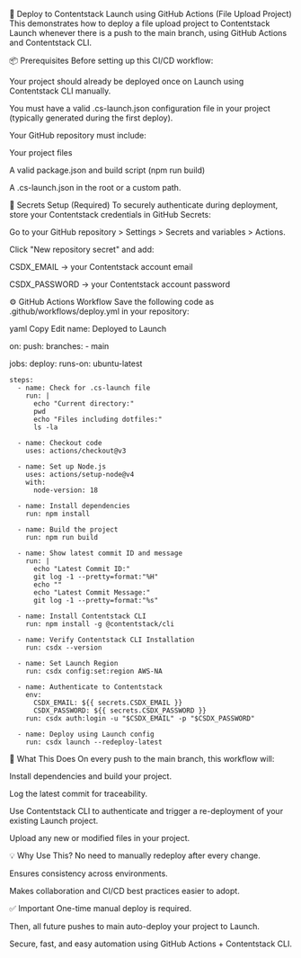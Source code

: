 🚀 Deploy to Contentstack Launch using GitHub Actions (File Upload Project)
This demonstrates how to deploy a file upload project to Contentstack Launch whenever there is a push to the main branch, using GitHub Actions and Contentstack CLI.



📦 Prerequisites
Before setting up this CI/CD workflow:

Your project should already be deployed once on Launch using Contentstack CLI manually.

You must have a valid .cs-launch.json configuration file in your project (typically generated during the first deploy).

Your GitHub repository must include:

Your project files

A valid package.json and build script (npm run build)

A .cs-launch.json in the root or a custom path.



🔐 Secrets Setup (Required)
To securely authenticate during deployment, store your Contentstack credentials in GitHub Secrets:

Go to your GitHub repository > Settings > Secrets and variables > Actions.

Click "New repository secret" and add:

CSDX_EMAIL → your Contentstack account email

CSDX_PASSWORD → your Contentstack account password



⚙️ GitHub Actions Workflow
Save the following code as .github/workflows/deploy.yml in your repository:

yaml
Copy
Edit
name: Deployed to Launch

on:
  push:
    branches:
      - main

jobs:
  deploy:
    runs-on: ubuntu-latest

    steps:
      - name: Check for .cs-launch file
        run: |
          echo "Current directory:"
          pwd
          echo "Files including dotfiles:"
          ls -la

      - name: Checkout code
        uses: actions/checkout@v3

      - name: Set up Node.js
        uses: actions/setup-node@v4
        with:
          node-version: 18

      - name: Install dependencies
        run: npm install

      - name: Build the project
        run: npm run build

      - name: Show latest commit ID and message
        run: |
          echo "Latest Commit ID:"
          git log -1 --pretty=format:"%H"
          echo ""
          echo "Latest Commit Message:"
          git log -1 --pretty=format:"%s"

      - name: Install Contentstack CLI
        run: npm install -g @contentstack/cli

      - name: Verify Contentstack CLI Installation
        run: csdx --version

      - name: Set Launch Region
        run: csdx config:set:region AWS-NA

      - name: Authenticate to Contentstack
        env:
          CSDX_EMAIL: ${{ secrets.CSDX_EMAIL }}
          CSDX_PASSWORD: ${{ secrets.CSDX_PASSWORD }}
        run: csdx auth:login -u "$CSDX_EMAIL" -p "$CSDX_PASSWORD"

      - name: Deploy using Launch config
        run: csdx launch --redeploy-latest


📁 What This Does
On every push to the main branch, this workflow will:

Install dependencies and build your project.

Log the latest commit for traceability.

Use Contentstack CLI to authenticate and trigger a re-deployment of your existing Launch project.

Upload any new or modified files in your project.


💡 Why Use This?
No need to manually redeploy after every change.

Ensures consistency across environments.

Makes collaboration and CI/CD best practices easier to adopt.


✅ Important
One-time manual deploy is required.

Then, all future pushes to main auto-deploy your project to Launch.

Secure, fast, and easy automation using GitHub Actions + Contentstack CLI.


